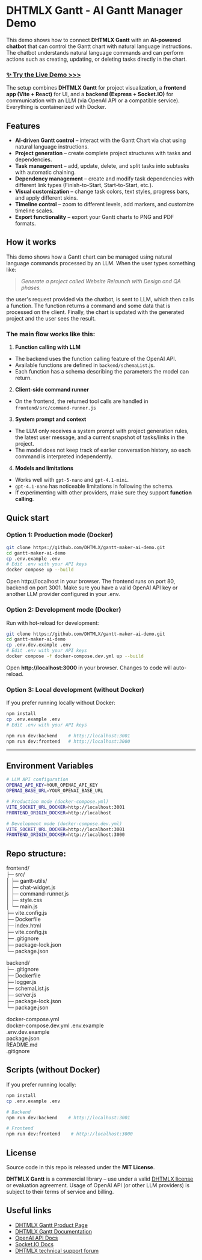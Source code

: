 # DHTMLX Gantt - AI Gantt Manager Demo

This demo shows how to connect **DHTMLX Gantt** with an **AI-powered chatbot** that can control the Gantt chart with natural language instructions.  
The chatbot understands natural language commands and can perform actions such as creating, updating, or deleting tasks directly in the chart.

### **[✨ Try the Live Demo >>>](https://dhtmlx.com/docs/demo/ai-gantt-maker/)**

The setup combines **DHTMLX Gantt** for project visualization, a **frontend app (Vite + React)** for UI, and a **backend (Express + Socket.IO)** for communication with an LLM (via OpenAI API or a compatible service). Everything is containerized with Docker.

## Features

- **AI-driven Gantt control** – interact with the Gantt Chart via chat using natural language instructions.
- **Project generation** – create complete project structures with tasks and dependencies.
- **Task management** – add, update, delete, and split tasks into subtasks with automatic chaining.
- **Dependency management** – create and modify task dependencies with different link types (Finish-to-Start, Start-to-Start, etc.).
- **Visual customization** – change task colors, text styles, progress bars, and apply different skins.
- **Timeline control** – zoom to different levels, add markers, and customize timeline scales.
- **Export functionality** – export your Gantt charts to PNG and PDF formats.

## How it works

This demo shows how a Gantt chart can be managed using natural language commands processed by an LLM. When the user types something like:

> _Generate a project called Website Relaunch with Design and QA phases._

the user's request provided via the chatbot, is sent to LLM, which then calls a function. The function returns a command and some data that is processed on the client. Finally, the chart is updated with the generated project and the user sees the result.

### The main flow works like this:

1. **Function calling with LLM**

- The backend uses the function calling feature of the OpenAI API.
- Available functions are defined in `backend/schemaList`.js.
- Each function has a schema describing the parameters the model can return.

2. **Client-side command runner**

- On the frontend, the returned tool calls are handled in `frontend/src/command-runner.js`

3. **System prompt and context**

- The LLM only receives a system prompt with project generation rules, the latest user message, and a current snapshot of tasks/links in the project.
- The model does not keep track of earlier conversation history, so each command is interpreted independently.

4. **Models and limitations**

- Works well with `gpt-5-nano` and `gpt-4.1-mini`.
- `gpt-4.1-nano` has noticeable limitations in following the schema.
- If experimenting with other providers, make sure they support **function calling**.

## Quick start

### Option 1: Production mode (Docker)

```bash
git clone https://github.com/DHTMLX/gantt-maker-ai-demo.git
cd gantt-maker-ai-demo
cp .env.example .env
# Edit .env with your API keys
docker compose up --build
```

Open http://localhost in your browser. The frontend runs on port 80, backend on port 3001. Make sure you have a valid OpenAI API key or another LLM provider configured in your .env.

### Option 2: Development mode (Docker)

Run with hot-reload for development:

```bash
git clone https://github.com/DHTMLX/gantt-maker-ai-demo.git
cd gantt-maker-ai-demo
cp .env.dev.example .env
# Edit .env with your API keys
docker compose -f docker-compose.dev.yml up --build
```

Open **http://localhost:3000** in your browser. Changes to code will auto-reload.

### Option 3: Local development (without Docker)

If you prefer running locally without Docker:

```bash
npm install
cp .env.example .env
# Edit .env with your API keys

npm run dev:backend    # http://localhost:3001
npm run dev:frontend   # http://localhost:3000
```

---

## Environment Variables

```bash
# LLM API configuration
OPENAI_API_KEY=YOUR_OPENAI_API_KEY
OPENAI_BASE_URL=YOUR_OPENAI_BASE_URL

# Production mode (docker-compose.yml)
VITE_SOCKET_URL_DOCKER=http://localhost:3001
FRONTEND_ORIGIN_DOCKER=http://localhost

# Development mode (docker-compose.dev.yml)
VITE_SOCKET_URL_DOCKER=http://localhost:3001
FRONTEND_ORIGIN_DOCKER=http://localhost:3000
```

## Repo structure:

frontend/  
 ├─ src/  
 │ ├─ gantt-utils/  
 │ ├─ chat-widget.js  
 │ ├─ command-runner.js  
 │ ├─ style.css  
 │ └─ main.js  
 ├─ vite.config.js  
 ├─ Dockerfile  
 ├─ index.html  
 ├─ vite.config.js  
 ├─ .gitignore  
 ├─ package-lock.json  
 └─ package.json

backend/  
 ├─ .gitignore  
 ├─ Dockerfile  
 ├─ logger.js  
 ├─ schemaList.js  
 ├─ server.js  
 ├─ package-lock.json  
 └─ package.json

docker-compose.yml  
docker-compose.dev.yml
.env.example  
.env.dev.example  
package.json  
README.md  
.gitignore

## Scripts (without Docker)

If you prefer running locally:

```bash
npm install
cp .env.example .env

# Backend
npm run dev:backend    # http://localhost:3001

# Frontend
npm run dev:frontend    # http://localhost:3000
```

## License

Source code in this repo is released under the **MIT License**.

**DHTMLX Gantt** is a commercial library – use under a valid [DHTMLX license](https://dhtmlx.com/docs/products/licenses.shtml) or evaluation agreement.
Usage of OpenAI API (or other LLM providers) is subject to their terms of service and billing.

## Useful links

- [DHTMLX Gantt Product Page](https://dhtmlx.com/docs/products/dhtmlxGantt/)
- [DHTMLX Gantt Documentation](https://docs.dhtmlx.com/gantt/)
- [OpenAI API Docs](https://platform.openai.com/docs/)
- [Socket.IO Docs](https://socket.io/docs/v4/)
- [DHTMLX technical support forum](https://forum.dhtmlx.com/)
